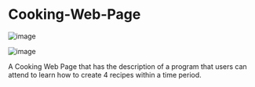 # Cooking-Web-Page

![image](https://user-images.githubusercontent.com/64750085/156309145-dcd17c9e-f54a-465c-b948-d8e56fdfac06.png)

![image](https://user-images.githubusercontent.com/64750085/156309236-bc8f23a7-3a96-4c9d-a178-7f5cdda17340.png)

A Cooking Web Page that has the description of a program that users can attend to learn how to create 4 recipes within a time period.
